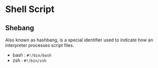 # Shell Script

## Shebang
Also known as hashbang, is a special identifier used to indicate how an interpreter processes script files.

- bash : `#!/bin/bash`
- zsh : `#!/bin/zsh`
